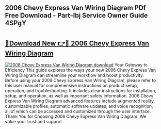 ## 2006 Chevy Express Van Wiring Diagram PDf Free Download - Part-Ibj Service Owner Guide 4SPgY

# <h2><a href="http://dfi6h2.blite.top/?on=2006+Chevy+Express+Van+Wiring+Diagram">🔗Download New 👉🔴 2006 Chevy Express Van Wiring Diagram</a></h2>

[![2006 Chevy Express Van Wiring Diagram download](https://i.imgur.com/lujVjoI.png)](http://dfi6h2.blite.top/?on=2006+Chevy+Express+Van+Wiring+Diagram)
Your Gateway to Efficiency This guide explores the ways your new 2006 Chevy Express Van Wiring Diagram can streamline your workflow and boost productivity. Before using your 2006 Chevy Express Van Wiring Diagram, please refer to this user manual for comprehensive instructions on product setup, operation, and troubleshooting. It includes clear instructions for installation, setup, and operation, as well as important safety information. 2006 Chevy Express Van Wiring Diagram advanced features include augmented reality, customizable profiles, automatic software updates, and voice recognition, all of which can be accessed and customized through the user interface. Thank You for Choosing 2006 Chevy Express Van Wiring Diagram. We value your trust and support.
